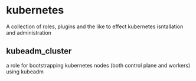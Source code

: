 # kubernetes

A collection of roles, plugins and the like to effect kubernetes isntallation and administration

## kubeadm_cluster

a role for bootstrapping kubernetes nodes (both control plane and workers) using kubeadm
